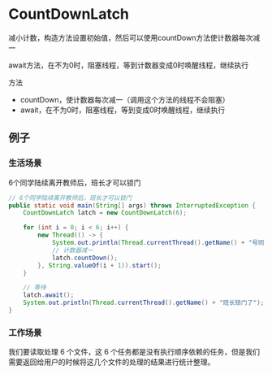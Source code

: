 # CountDownLatch



减小计数，构造方法设置初始值，然后可以使用countDown方法使计数器每次减一

await方法，在不为0时，阻塞线程，等到计数器变成0时唤醒线程，继续执行



方法

- countDown，使计数器每次减一（调用这个方法的线程不会阻塞）
- await，在不为0时，阻塞线程，等到变成0时唤醒线程，继续执行



## 例子

### 生活场景

6个同学陆续离开教师后，班长才可以锁门

```java
// 6个同学陆续离开教师后，班长才可以锁门
public static void main(String[] args) throws InterruptedException {
    CountDownLatch latch = new CountDownLatch(6);

    for (int i = 0; i < 6; i++) {
        new Thread(() -> {
            System.out.println(Thread.currentThread().getName() + "号同学离开了教室");
            // 计数器减一
            latch.countDown();
        }, String.valueOf(i + 1)).start();
    }

    // 等待
    latch.await();
    System.out.println(Thread.currentThread().getName() + "班长锁门了");
}
```



### 工作场景

我们要读取处理 6 个文件，这 6 个任务都是没有执行顺序依赖的任务，但是我们需要返回给用户的时候将这几个文件的处理的结果进行统计整理。



